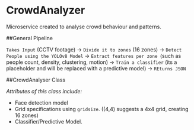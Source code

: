 # CrowdAnalyzer
Microservice created to analyse crowd behaviour and patterns.

##General Pipeline

`Takes Input` (CCTV footage) -> `Divide it to zones` (16 zones) -> `Detect People using the YOLOv8 Model` -> `Extract features per zone `(such as people count, density, clustering, motion) -> `Train a classifier` (its a placeholder and will be replaced with a predictive model) -> `REturns JSON`

##CrowdAnalyser Class

*Attributes of this class include:*
- Face detection model
- Grid specifications using `gridsize`. ((4,4) suggests a 4x4 grid, creating 16 zones)
- Classifier/Predictive Model.
